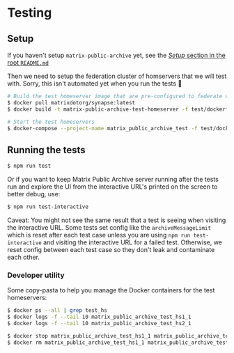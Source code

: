 # Testing

## Setup

If you haven't setup `matrix-public-archive` yet, see the [_Setup_ section in the root `README.md`](../README.md#setup)

Then we need to setup the federation cluster of homservers that we will test with.
Sorry, this isn't automated yet when you run the tests 🙇

```sh
# Build the test homeserver image that are pre-configured to federate with each other
$ docker pull matrixdotorg/synapse:latest
$ docker build -t matrix-public-archive-test-homeserver -f test/dockerfiles/Synapse.Dockerfile test/dockerfiles/

# Start the test homeservers
$ docker-compose --project-name matrix_public_archive_test -f test/docker-compose.yml up -d --no-recreate
```

## Running the tests

```sh
$ npm run test
```

Or if you want to keep Matrix Public Archive server running after the tests run and
explore the UI from the interactive URL's printed on the screen to better debug, use:

```sh
$ npm run test-interactive
```

Caveat: You might not see the same result that a test is seeing when visiting the
interactive URL. Some tests set config like the `archiveMessageLimit` which is reset
after each test case unless you are using `npm run test-interactive` and visiting the
interactive URL for a failed test. Otherwise, we reset config between each test case so
they don't leak and contaminate each other.

### Developer utility

Some copy-pasta to help you manage the Docker containers for the test homeservers:

```sh
$ docker ps --all | grep test_hs
$ docker logs -f --tail 10 matrix_public_archive_test_hs1_1
$ docker logs -f --tail 10 matrix_public_archive_test_hs2_1

$ docker stop matrix_public_archive_test_hs1_1 matrix_public_archive_test_hs2_1
$ docker rm matrix_public_archive_test_hs1_1 matrix_public_archive_test_hs2_1
```
